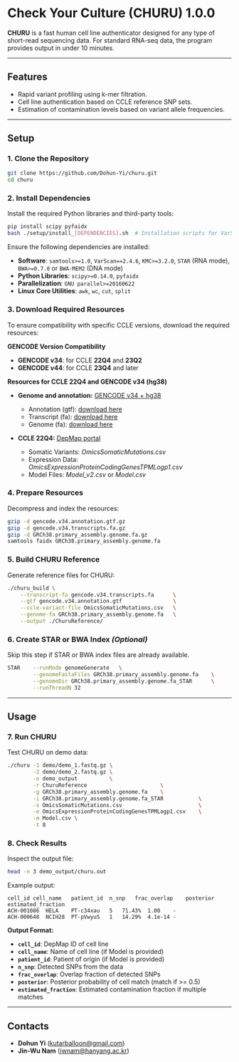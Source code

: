 # Check Your Culture (CHURU) 1.0.0

**CHURU** is a fast human cell line authenticator designed for any type of short-read sequencing data. For standard RNA-seq data, the program provides output in under 10 minutes.


---

## **Features**
- Rapid variant profiling using k-mer filtration.
- Cell line authentication based on CCLE reference SNP sets.
- Estimation of contamination levels based on variant allele frequencies.

---

## **Setup**

### **1. Clone the Repository**
```bash
git clone https://github.com/Dohun-Yi/churu.git
cd churu
```

### **2. Install Dependencies**
Install the required Python libraries and third-party tools:
```bash
pip install scipy pyfaidx
bash ./setup/install_[DEPENDENCIES].sh  # Installation scripts for VarScan, KMC, BWA, STAR, SAMtools
```

Ensure the following dependencies are installed:
- **Software**: `samtools>=1.0`, `VarScan==2.4.6`, `KMC>=3.2.0`, `STAR` (RNA mode), `BWA>=0.7.0` or `BWA-MEM2` (DNA mode)
- **Python Libraries**: `scipy>=0.14.0`, `pyfaidx`
- **Parallelization**: `GNU parallel>=20160622`
- **Linux Core Utilities**: `awk`, `wc`, `cut`, `split`


### **3. Download Required Resources**
To ensure compatibility with specific CCLE versions, download the required resources:  

**GENCODE Version Compatibility**
- **GENCODE v34**: for CCLE **22Q4** and **23Q2**
- **GENCODE v44**: for CCLE **23Q4** and later

**Resources for CCLE 22Q4 and GENCODE v34 (hg38)**
- **Genome and annotation:** [GENCODE v34 + hg38](https://www.gencodegenes.org/human/release_34.html)
  - Annotation (gtf): [download here](https://ftp.ebi.ac.uk/pub/databases/gencode/Gencode_human/release_34/gencode.v34.annotation.gtf.gz)
  - Transcript (fa): [download here](https://ftp.ebi.ac.uk/pub/databases/gencode/Gencode_human/release_34/gencode.v34.transcripts.fa.gz)
  - Genome (fa): [download here](https://ftp.ebi.ac.uk/pub/databases/gencode/Gencode_human/release_34/GRCh38.primary_assembly.genome.fa.gz)

- **CCLE 22Q4:** [DepMap portal](https://depmap.org/portal/download/all/)  
  - Somatic Variants: *OmicsSomaticMutations.csv*
  - Expression Data: *OmicsExpressionProteinCodingGenesTPMLogp1.csv*
  - Model Files: *Model_v2.csv* or *Model.csv*

### **4. Prepare Resources**
Decompress and index the resources:
```bash
gzip -d gencode.v34.annotation.gtf.gz
gzip -d gencode.v34.transcripts.fa.gz
gzip -d GRCh38.primary_assembly.genome.fa.gz
samtools faidx GRCh38.primary_assembly.genome.fa
```

### **5. Build CHURU Reference**
Generate reference files for CHURU:
```bash
./churu_build \
    --transcript-fa gencode.v34.transcripts.fa      \
    --gtf gencode.v34.annotation.gtf                \
    --ccle-variant-file OmicsSomaticMutations.csv   \
    --genome-fa GRCh38.primary_assembly.genome.fa   \
    --output ./ChuruReference/
```

### **6. Create STAR or BWA Index** *(Optional)*
Skip this step if STAR or BWA index files are already available.
```bash
STAR    --runMode genomeGenerate   \
        --genomeFastaFiles GRCh38.primary_assembly.genome.fa    \
        --genomeDir GRCh38.primary_assembly.genome.fa_STAR      \
        --runThreadN 32
```

---

## **Usage**

### **7. Run CHURU**
Test CHURU on demo data:
```bash
./churu -1 demo/demo_1.fastq.gz \
        -2 demo/demo_2.fastq.gz \
        -o demo_output          \
        -r ChuruReference                       \
        -g GRCh38.primary_assembly.genome.fa    \
        -i GRCh38.primary_assembly.genome.fa_STAR           \
        -s OmicsSomaticMutations.csv                        \
        -e OmicsExpressionProteinCodingGenesTPMLogp1.csv    \
        -m Model.csv \
        -t 8
```

### **8. Check Results**
Inspect the output file:
```bash
head -n 3 demo_output/churu.out
```
Example output:
```
cell_id cell_name   patient_id  n_snp   frac_overlap    posterior   estimated_fraction
ACH-001086  HELA    PT-c34xau   5   71.43%  1.00    -
ACH-000648  NCIH28  PT-pVwyuS   1   14.29%  4.1e-14 -
```
**Output Format:**
- **`cell_id`**: DepMap ID of cell line
- **`cell_name`**: Name of cell line (if Model is provided)
- **`patient_id`**: Patient of origin (if Model is provided)
- **`n_snp`**: Detected SNPs from the data
- **`frac_overlap`**: Overlap fraction of detected SNPs
- **`posterior`**: Posterior probability of cell match (match if >= 0.5)
- **`estimated_fraction`**: Estimated contamination fraction if multiple matches


---

## **Contacts**
- **Dohun Yi** (kutarballoon@gmail.com)
- **Jin-Wu Nam** (jwnam@hanyang.ac.kr)
